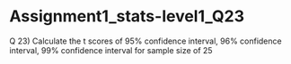 # Assignment1_stats-level1_Q23
Q 23) Calculate the t scores of 95% confidence interval, 96% confidence interval, 99% confidence interval for sample size of 25
